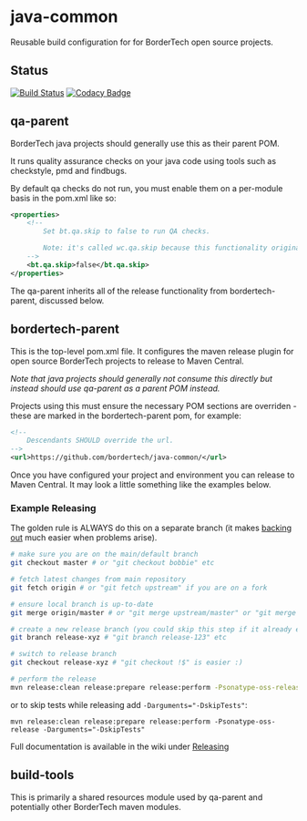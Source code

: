 # java-common
Reusable build configuration for for BorderTech open source projects.

## Status
[![Build Status](https://travis-ci.com/BorderTech/java-common.svg?branch=master)](https://travis-ci.com/BorderTech/java-common)
[![Codacy Badge](https://api.codacy.com/project/badge/Grade/c7a2226acd574943af9ae966c54b05e6)](https://app.codacy.com/app/BorderTech/java-common?utm_source=github.com&utm_medium=referral&utm_content=BorderTech/java-common&utm_campaign=Badge_Grade_Dashboard)

## qa-parent
BorderTech java projects should generally use this as their parent POM.

It runs quality assurance checks on your java code using tools such as checkstyle, pmd and findbugs.

By default qa checks do not run, you must enable them on a per-module basis in the pom.xml like so:

```xml
<properties>
	<!--
		Set bt.qa.skip to false to run QA checks.

		Note: it's called wc.qa.skip because this functionality originated in the WComponents project.
	-->
	<bt.qa.skip>false</bt.qa.skip>
</properties>
```

The qa-parent inherits all of the release functionality from bordertech-parent, discussed below.

## bordertech-parent
This is the top-level pom.xml file.
It configures the maven release plugin for open source BorderTech projects to release to Maven Central.

_Note that java projects should generally not consume this directly but instead should use qa-parent as a parent POM instead._

Projects using this must ensure the necessary POM sections are overriden - these are marked in the bordertech-parent pom, for example:

```xml
<!--
	Descendants SHOULD override the url.
-->
<url>https://github.com/bordertech/java-common/</url>
```

Once you have configured your project and environment you can release to Maven Central. It may look a little something like the examples below.

### Example Releasing
The golden rule is ALWAYS do this on a separate branch (it makes [backing out](https://github.com/BorderTech/java-common/wiki/Releasing#dealing-with-failure) much easier when problems arise).

```bash
# make sure you are on the main/default branch
git checkout master # or "git checkout bobbie" etc

# fetch latest changes from main repository
git fetch origin # or "git fetch upstream" if you are on a fork

# ensure local branch is up-to-date
git merge origin/master # or "git merge upstream/master" or "git merge upstream/bobbie" etc

# create a new release branch (you could skip this step if it already exists which it probably shouldn't)
git branch release-xyz # "git branch release-123" etc

# switch to release branch
git checkout release-xyz # "git checkout !$" is easier :)

# perform the release
mvn release:clean release:prepare release:perform -Psonatype-oss-release
```

or to skip tests while releasing add `-Darguments="-DskipTests"`:

```
mvn release:clean release:prepare release:perform -Psonatype-oss-release -Darguments="-DskipTests"
```


Full documentation is available in the wiki under [Releasing](https://github.com/BorderTech/java-common/wiki/Releasing)

## build-tools
This is primarily a shared resources module used by qa-parent and potentially other BorderTech maven modules.

